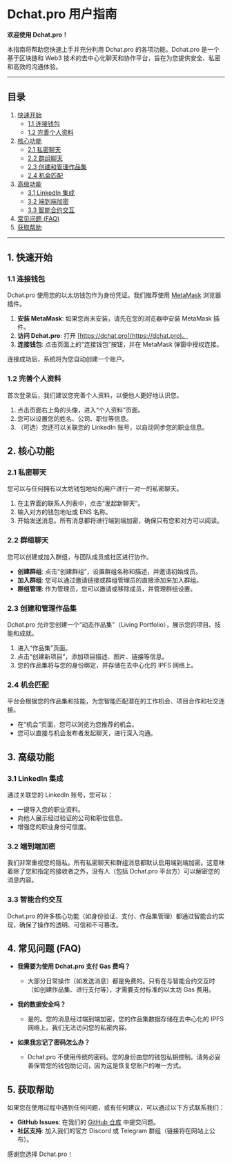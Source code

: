 # Dchat.pro 用户指南

**欢迎使用 Dchat.pro！**

本指南将帮助您快速上手并充分利用 Dchat.pro 的各项功能。Dchat.pro 是一个基于区块链和 Web3 技术的去中心化聊天和协作平台，旨在为您提供安全、私密和高效的沟通体验。

---

## 目录

1.  [快速开始](#1-快速开始)
    -   [1.1 连接钱包](#11-连接钱包)
    -   [1.2 完善个人资料](#12-完善个人资料)
2.  [核心功能](#2-核心功能)
    -   [2.1 私密聊天](#21-私密聊天)
    -   [2.2 群组聊天](#22-群组聊天)
    -   [2.3 创建和管理作品集](#23-创建和管理作品集)
    -   [2.4 机会匹配](#24-机会匹配)
3.  [高级功能](#3-高级功能)
    -   [3.1 LinkedIn 集成](#31-linkedin-集成)
    -   [3.2 端到端加密](#32-端到端加密)
    -   [3.3 智能合约交互](#33-智能合约交互)
4.  [常见问题 (FAQ)](#4-常见问题-faq)
5.  [获取帮助](#5-获取帮助)

---

## 1. 快速开始

### 1.1 连接钱包

Dchat.pro 使用您的以太坊钱包作为身份凭证。我们推荐使用 [MetaMask](https://metamask.io/) 浏览器插件。

1.  **安装 MetaMask**: 如果您尚未安装，请先在您的浏览器中安装 MetaMask 插件。
2.  **访问 Dchat.pro**: 打开 [https://dchat.pro](https://dchat.pro)。
3.  **连接钱包**: 点击页面上的“连接钱包”按钮，并在 MetaMask 弹窗中授权连接。

连接成功后，系统将为您自动创建一个账户。

### 1.2 完善个人资料

首次登录后，我们建议您完善个人资料，以便他人更好地认识您。

1.  点击页面右上角的头像，进入“个人资料”页面。
2.  您可以设置您的姓名、公司、职位等信息。
3.  （可选）您还可以关联您的 LinkedIn 账号，以自动同步您的职业信息。

## 2. 核心功能

### 2.1 私密聊天

您可以与任何拥有以太坊钱包地址的用户进行一对一的私密聊天。

1.  在主界面的联系人列表中，点击“发起新聊天”。
2.  输入对方的钱包地址或 ENS 名称。
3.  开始发送消息。所有消息都将进行端到端加密，确保只有您和对方可以阅读。

### 2.2 群组聊天

您可以创建或加入群组，与团队成员或社区进行协作。

-   **创建群组**: 点击“创建群组”，设置群组名称和描述，并邀请初始成员。
-   **加入群组**: 您可以通过邀请链接或群组管理员的直接添加来加入群组。
-   **群组管理**: 作为管理员，您可以邀请或移除成员，并管理群组设置。

### 2.3 创建和管理作品集

Dchat.pro 允许您创建一个“动态作品集”（Living Portfolio），展示您的项目、技能和成就。

1.  进入“作品集”页面。
2.  点击“创建新项目”，添加项目描述、图片、链接等信息。
3.  您的作品集将与您的身份绑定，并存储在去中心化的 IPFS 网络上。

### 2.4 机会匹配

平台会根据您的作品集和技能，为您智能匹配潜在的工作机会、项目合作和社交连接。

-   在“机会”页面，您可以浏览为您推荐的机会。
-   您可以直接与机会发布者发起聊天，进行深入沟通。

## 3. 高级功能

### 3.1 LinkedIn 集成

通过关联您的 LinkedIn 账号，您可以：

-   一键导入您的职业资料。
-   向他人展示经过验证的公司和职位信息。
-   增强您的职业身份可信度。

### 3.2 端到端加密

我们非常重视您的隐私。所有私密聊天和群组消息都默认启用端到端加密。这意味着除了您和指定的接收者之外，没有人（包括 Dchat.pro 平台方）可以解密您的消息内容。

### 3.3 智能合约交互

Dchat.pro 的许多核心功能（如身份验证、支付、作品集管理）都通过智能合约实现，确保了操作的透明、可信和不可篡改。

## 4. 常见问题 (FAQ)

-   **我需要为使用 Dchat.pro 支付 Gas 费吗？**
    -   大部分日常操作（如发送消息）都是免费的。只有在与智能合约交互时（如创建作品集、进行支付等），才需要支付标准的以太坊 Gas 费用。

-   **我的数据安全吗？**
    -   是的。您的消息经过端到端加密，您的作品集数据存储在去中心化的 IPFS 网络上。我们无法访问您的私密内容。

-   **如果我忘记了密码怎么办？**
    -   Dchat.pro 不使用传统的密码。您的身份由您的钱包私钥控制。请务必妥善保管您的钱包助记词，因为这是恢复您账户的唯一方式。

## 5. 获取帮助

如果您在使用过程中遇到任何问题，或有任何建议，可以通过以下方式联系我们：

-   **GitHub Issues**: 在我们的 [GitHub 仓库](https://github.com/everest-an/dchat/issues) 中提交问题。
-   **社区支持**: 加入我们的官方 Discord 或 Telegram 群组（链接将在网站上公布）。

感谢您选择 Dchat.pro！
